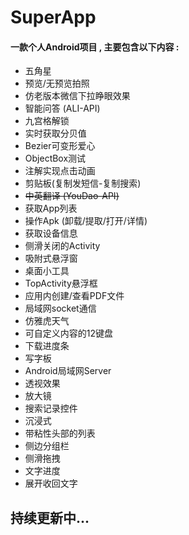 # SuperApp

#### 一款个人Android项目 , 主要包含以下内容 :

* 五角星
* 预览/无预览拍照
* 仿老版本微信下拉睁眼效果
* 智能问答 (ALI-API)
* 九宫格解锁
* 实时获取分贝值
* Bezier可变形爱心
* ObjectBox测试
* 注解实现点击动画
* 剪贴板(复制发短信-复制搜索)
* ~~中英翻译 (YouDao-API)~~
* 获取App列表
* 操作Apk (卸载/提取/打开/详情)
* 获取设备信息
* 侧滑关闭的Activity
* 吸附式悬浮窗
* 桌面小工具
* TopActivity悬浮框
* 应用内创建/查看PDF文件
* 局域网socket通信
* 仿雅虎天气
* 可自定义内容的12键盘
* 下载进度条
* 写字板
* Android局域网Server
* 透视效果
* 放大镜
* 搜索记录控件
* 沉浸式
* 带粘性头部的列表
* 侧边分组栏
* 侧滑拖拽
* 文字进度
* 展开收回文字

## 持续更新中...